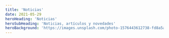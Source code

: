 ```yaml
---
title: 'Noticias'
date: 2021-05-29
heroHeading: 'Noticias'
heroSubHeading: 'Noticias, artículos y novedades'
heroBackground: 'https://images.unsplash.com/photo-1576443612738-fd8a5a1c2ae3?ixid=MnwxMjA3fDB8MHxwaG90by1wYWdlfHx8fGVufDB8fHx8&ixlib=rb-1.2.1&auto=format&fit=crop&w=967&q=80'
---
```


